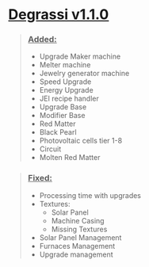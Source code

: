 # [<u>Degrassi v1.1.0</u>][degrassi]

> ### <u>Added:</u>
> - Upgrade Maker machine
> - Melter machine
> - Jewelry generator machine
> - Speed Upgrade
> - Energy Upgrade
> - JEI recipe handler
> - Upgrade Base
> - Modifier Base
> - Red Matter
> - Black Pearl
> - Photovoltaic cells tier 1-8
> - Circuit
> - Molten Red Matter

> ### <u>Fixed:</u>
> - Processing time with upgrades
> - Textures:
>   - Solar Panel
>   - Machine Casing
>   - Missing Textures
> - Solar Panel Management
> - Furnaces Management
> - Upgrade management

[degrassi]: https://www.curseforge.com/minecraft/mc-mods/degrassi